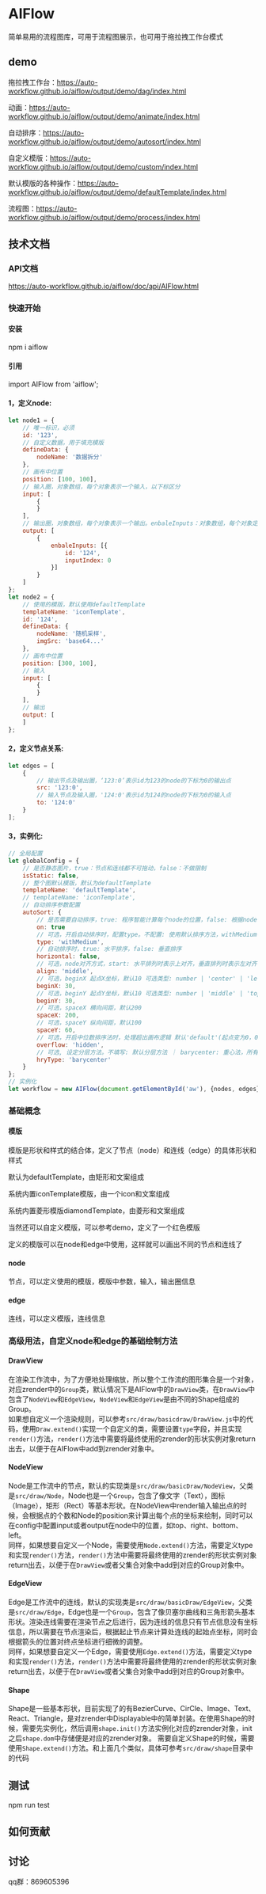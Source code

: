 # AIFlow

简单易用的流程图库，可用于流程图展示，也可用于拖拉拽工作台模式


## demo

拖拉拽工作台：https://auto-workflow.github.io/aiflow/output/demo/dag/index.html

动画：https://auto-workflow.github.io/aiflow/output/demo/animate/index.html

自动排序：https://auto-workflow.github.io/aiflow/output/demo/autosort/index.html

自定义模版：https://auto-workflow.github.io/aiflow/output/demo/custom/index.html

默认模版的各种操作：https://auto-workflow.github.io/aiflow/output/demo/defaultTemplate/index.html

流程图：https://auto-workflow.github.io/aiflow/output/demo/process/index.html


## 技术文档

### API文档

https://auto-workflow.github.io/aiflow/doc/api/AIFlow.html


### 快速开始

#### 安装

npm i aiflow

#### 引用

import AIFlow from 'aiflow';

####  1，定义node:

```javascript
let node1 = {
    // 唯一标识，必须
    id: '123',
    // 自定义数据，用于填充模版
    defineData: {
        nodeName: '数据拆分'
    },
    // 画布中位置
    position: [100, 100],
    // 输入圈，对象数组，每个对象表示一个输入，以下标区分
    input: [
        {
        }
    ],
    // 输出圈，对象数组，每个对象表示一个输出。enbaleInputs：对象数组，每个对象定义可以输入的圈信息（id对应节点，inputIndex对应输入点下标），如果undefined,则所以输入点都能连接，如果是空数组，则所有输入点都不能连接。
    output: [
        {
            enbaleInputs: [{
                id: '124',
                inputIndex: 0
            }]
        }
    ]
};
let node2 = {
    // 使用的模版，默认使用defaultTemplate
    templateName: 'iconTemplate',
    id: '124',
    defineData: {
        nodeName: '随机采样',
        imgSrc: 'base64...'
    },
    // 画布中位置
    position: [300, 100],
    // 输入
    input: [
        {
        }
    ],
    // 输出
    output: [
    ]
};
```

####  2，定义节点关系:

```javascript
let edges = [
    {
        // 输出节点及输出圈，‘123:0’表示id为123的node的下标为0的输出点
        src: '123:0',
        // 输入节点及输入圈，'124:0'表示id为124的node的下标为0的输入点
        to: '124:0'
    }
];
```

####  3，实例化:

```javascript
// 全局配置
let globalConfig = {
    // 是否静态图片，true：节点和连线都不可拖动，false：不做限制
    isStatic: false,
    // 整个图默认模版，默认为defaultTemplate
    templateName: 'defaultTemplate',
    // templateName: 'iconTemplate',
    // 自动排序参数配置
    autoSort: {
        // 是否需要自动排序，true: 程序智能计算每个node的位置，false: 根据node position来定位
        on: true
        // 可选，开启自动排序时，配置type。不配置: 使用默认排序方法，withMedium: 使用中位数排序法
        type: 'withMedium',
        // 自动排序时，true: 水平排序，false: 垂直排序
        horizontal: false,
        // 可选，node对齐方式，start: 水平排列时表示上对齐，垂直排列时表示左对齐 middle: 中间对齐 end: 水平排列时表示下对齐，垂直排列时表示右对齐
        align: 'middle',
        // 可选，beginX 起点X坐标，默认10 可选类型: number | 'center' | 'left' | 'right'
        beginX: 30,
        // 可选，beginY 起点Y坐标，默认10 可选类型: number | 'middle' | 'top' | 'bottom'
        beginY: 30,
        // 可选，spaceX 横向间距，默认200
        spaceX: 200,
        // 可选，spaceY 纵向间距，默认100
        spaceY: 60,
        // 可选，开启中位数排序法时，处理超出画布逻辑 默认'default'(起点变为0，0) | justify(自动左上角移动) | hidden(隐藏超出部分)
        overflow: 'hidden',
        // 可选, 设定分层方法。不填写: 默认分层方法 ｜ barycenter: 重心法，所有节点尽量往底层放
        hryType: 'barycenter'
    }
};
// 实例化
let workflow = new AIFlow(document.getElementById('aw'), {nodes, edges}, globalConfig);
```

### 基础概念

#### 模版

模版是形状和样式的结合体，定义了节点（node）和连线（edge）的具体形状和样式

默认为defaultTemplate，由矩形和文案组成

系统内置iconTemplate模版，由一个icon和文案组成

系统内置菱形模版diamondTemplate，由菱形和文案组成

当然还可以自定义模版，可以参考demo，定义了一个红色模版

定义的模版可以在node和edge中使用，这样就可以画出不同的节点和连线了

#### node

节点，可以定义使用的模版，模版中参数，输入，输出圈信息

#### edge

连线，可以定义模版，连线信息

### 高级用法，自定义node和edge的基础绘制方法   

#### DrawView
在渲染工作流中，为了方便地处理缩放，所以整个工作流的图形集合是一个对象，对应zrender中的```Group```类，默认情况下是AIFlow中的```DrawView```类，在```DrawView```中包含了```NodeView```和```EdgeView```，```NodeView```和```EdgeView```是由不同的Shape组成的Group。    
如果想自定义一个渲染规则，可以参考```src/draw/basicdraw/DrawView.js```中的代码，使用```Draw.extend()```实现一个自定义的类，需要设置```type```字段，并且实现```render()```方法，```render()```方法中需要将最终使用的zrender的形状实例对象return出去，以便于在AIFlow中add到zrender对象中。
    
#### NodeView
Node是工作流中的节点，默认的实现类是```src/draw/basicDraw/NodeView```，父类是```src/draw/Node```，Node也是一个```Group```，包含了像文字（Text），图标（Image），矩形（Rect）等基本形状。在NodeView中render输入输出点的时候，会根据点的个数和Node的position来计算出每个点的坐标来绘制，同时可以在config中配置input或者output在node中的位置，如top、right、bottom、left。    
同样，如果想要自定义一个Node，需要使用```Node.extend()```方法，需要定义type和实现```render()```方法，```render()```方法中需要将最终使用的zrender的形状实例对象return出去，以便于在```DrawView```或者父集合对象中add到对应的Group对象中。   
#### EdgeView
Edge是工作流中的连线，默认的实现类是```src/draw/basicDraw/EdgeView```，父类是```src/draw/Edge```，Edge也是一个```Group```，包含了像贝塞尔曲线和三角形箭头基本形状。渲染连线需要在渲染节点之后进行，因为连线的信息只有节点信息没有坐标信息，所以需要在节点渲染后，根据起止节点来计算处连线的起始点坐标，同时会根据箭头的位置对终点坐标进行细微的调整。     
同样，如果想要自定义一个Edge，需要使用```Edge.extend()```方法，需要定义type和实现```render()```方法，```render()```方法中需要将最终使用的zrender的形状实例对象return出去，以便于在```DrawView```或者父集合对象中add到对应的Group对象中。   

#### Shape
Shape是一些基本形状，目前实现了的有BezierCurve、CirCle、Image、Text、React、Triangle，是对zrender中Displayable中的简单封装。在使用Shape的时候，需要先实例化，然后调用```shape.init()```方法实例化对应的zrender对象，init之后```shape.dom```中存储便是对应的zrender对象。
需要自定义Shape的时候，需要使用```Shape.extend()```方法。和上面几个类似，具体可参考```src/draw/shape```目录中的代码

## 测试

npm run test

## 如何贡献

## 讨论

qq群：869605396
